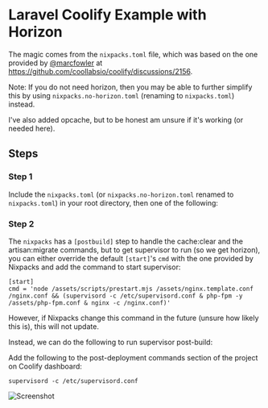 # Laravel Coolify Example with Horizon

The magic comes from the `nixpacks.toml` file, which was based on the one provided by [@marcfowler](https://github.com/marcfowler) at https://github.com/coollabsio/coolify/discussions/2156.

Note: If you do not need horizon, then you may be able to further simplify this by using `nixpacks.no-horizon.toml` (renaming to `nixpacks.toml`) instead.

I've also added opcache, but to be honest am unsure if it's working (or needed here).

## Steps

### Step 1

Include the `nixpacks.toml` (or `nixpacks.no-horizon.toml` renamed to `nixpacks.toml`) in your root directory, then one of the following:

### Step 2

The `nixpacks` has a `[postbuild]` step to handle the cache:clear and the artisan:migrate commands, but to get supervisor to run (so we get horizon), you can either override the default `[start]`'s `cmd` with the one provided by Nixpacks and add the command to start supervisor:
```
[start]
cmd = 'node /assets/scripts/prestart.mjs /assets/nginx.template.conf /nginx.conf && (supervisord -c /etc/supervisord.conf & php-fpm -y /assets/php-fpm.conf & nginx -c /nginx.conf)'
```

However, if Nixpacks change this command in the future (unsure how likely this is), this will not update.

Instead, we can do the following to run supervisor post-build:

Add the following to the post-deployment commands section of the project on Coolify dashboard:
```
supervisord -c /etc/supervisord.conf
```

![Screenshot](https://raw.githubusercontent.com/Nathanjms/laravel-coolify-example/main/coolify-laravel.png)
